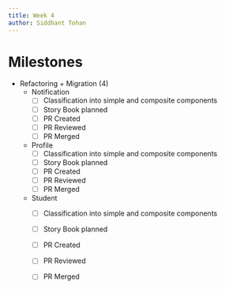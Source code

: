```yaml
---
title: Week 4
author: Siddhant Tohan
---
```

# Milestones
- Refactoring + Migration (4)
    - Notification
        - [ ] Classification into simple and composite components  
        - [ ] Story Book planned
        - [ ] PR Created
        - [ ] PR Reviewed
        - [ ] PR Merged	
    - Profile
        - [ ] Classification into simple and composite components  
        - [ ] Story Book planned
        - [ ] PR Created
        - [ ] PR Reviewed
        - [ ] PR Merged	
    - Student
        - [ ] Classification into simple and composite components  
        - [ ] Story Book planned
        - [ ] PR Created
        - [ ] PR Reviewed
        - [ ] PR Merged	
   